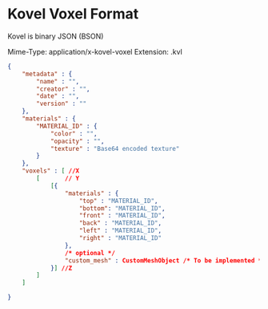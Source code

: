 # Kovel Voxel Format

Kovel is binary JSON (BSON)

Mime-Type: application/x-kovel-voxel
Extension: .kvl

```json
{
	"metadata" : {
		"name" : "",
		"creator" : "",
		"date" : "",
		"version" : ""
	},
	"materials" : {
		"MATERIAL_ID" : {
			"color" : "",
			"opacity" : "",
			"texture" : "Base64 encoded texture"
		}
	},
	"voxels" : [ //X
		[		// Y
			[{
				"materials" : {
					"top" : "MATERIAL_ID",
					"bottom": "MATERIAL_ID",
					"front" : "MATERIAL_ID",
					"back" : "MATERIAL_ID",
					"left" : "MATERIAL_ID",
					"right" : "MATERIAL_ID"
				},
				/* optional */
				"custom_mesh" : CustomMeshObject /* To be implemented */
			}] //Z
		]
	]

}
```
